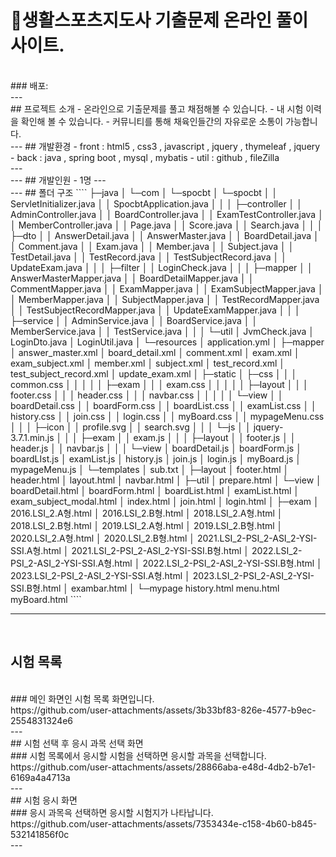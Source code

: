# 📖생활스포츠지도사 기출문제 온라인 풀이 사이트.
<br/>
### 배포: <http://spocbt.cafe24.com/exam/list>
<br/>
---
<br/>
## 프로젝트 소개 
- 온라인으로 기출문제를 풀고 채점해볼 수 있습니다.
- 내 시험 이력을 확인해 볼 수 있습니다.
- 커뮤니티를 통해 채육인들간의 자유로운 소통이 가능합니다.
<br/>
---
## 개발환경
- front : html5 , css3 , javascript , jquery , thymeleaf , jquery
- back : java , spring boot , mysql , mybatis
- util : github , fileZilla
<br/>
---
<br/>
---
## 개발인원
- 1명
---
<br/>
---
## 폴더 구조
````
├─java
│  └─com
│      └─spocbt
│          └─spocbt
│              │  ServletInitializer.java
│              │  SpocbtApplication.java
│              │
│              ├─controller
│              │      AdminController.java
│              │      BoardController.java
│              │      ExamTestController.java
│              │      MemberController.java
│              │      Page.java
│              │      Score.java
│              │      Search.java
│              │
│              ├─dto
│              │      AnswerDetail.java
│              │      AnswerMaster.java
│              │      BoardDetail.java
│              │      Comment.java
│              │      Exam.java
│              │      Member.java
│              │      Subject.java
│              │      TestDetail.java
│              │      TestRecord.java
│              │      TestSubjectRecord.java
│              │      UpdateExam.java
│              │
│              ├─filter
│              │      LoginCheck.java
│              │
│              ├─mapper
│              │      AnswerMasterMapper.java
│              │      BoardDetailMapper.java
│              │      CommentMapper.java
│              │      ExamMapper.java
│              │      ExamSubjectMapper.java
│              │      MemberMapper.java
│              │      SubjectMapper.java
│              │      TestRecordMapper.java
│              │      TestSubjectRecordMapper.java
│              │      UpdateExamMapper.java
│              │
│              ├─service
│              │      AdminService.java
│              │      BoardService.java
│              │      MemberService.java
│              │      TestService.java
│              │
│              └─util
│                      JvmCheck.java
│                      LoginDto.java
│                      LoginUtil.java
│
└─resources
    │  application.yml
    │
    ├─mapper
    │      answer_master.xml
    │      board_detail.xml
    │      comment.xml
    │      exam.xml
    │      exam_subject.xml
    │      member.xml
    │      subject.xml
    │      test_record.xml
    │      test_subject_record.xml
    │      update_exam.xml
    │
    ├─static
    │  ├─css
    │  │  │  common.css
    │  │  │
    │  │  ├─exam
    │  │  │      exam.css
    │  │  │
    │  │  ├─layout
    │  │  │      footer.css
    │  │  │      header.css
    │  │  │      navbar.css
    │  │  │
    │  │  └─view
    │  │          boardDetail.css
    │  │          boardForm.css
    │  │          boardList.css
    │  │          examList.css
    │  │          history.css
    │  │          join.css
    │  │          login.css
    │  │          myBoard.css
    │  │          mypageMenu.css
    │  │
    │  ├─icon
    │  │      profile.svg
    │  │      search.svg
    │  │
    │  └─js
    │      │  jquery-3.7.1.min.js
    │      │
    │      ├─exam
    │      │      exam.js
    │      │
    │      ├─layout
    │      │      footer.js
    │      │      header.js
    │      │      navbar.js
    │      │
    │      └─view
    │              boardDetail.js
    │              boardForm.js
    │              boardLIst.js
    │              examList.js
    │              history.js
    │              join.js
    │              login.js
    │              myBoard.js
    │              mypageMenu.js
    │
    └─templates
        │  sub.txt
        │
        ├─layout
        │      footer.html
        │      header.html
        │      layout.html
        │      navbar.html
        │
        ├─util
        │      prepare.html
        │
        └─view
            │  boardDetail.html
            │  boardForm.html
            │  boardList.html
            │  examList.html
            │  exam_subject_modal.html
            │  index.html
            │  join.html
            │  login.html
            │
            ├─exam
            │      2016.LSI_2.A형.html
            │      2016.LSI_2.B형.html
            │      2018.LSI_2.A형.html
            │      2018.LSI_2.B형.html
            │      2019.LSI_2.A형.html
            │      2019.LSI_2.B형.html
            │      2020.LSI_2.A형.html
            │      2020.LSI_2.B형.html
            │      2021.LSI_2-PSI_2-ASI_2-YSI-SSI.A형.html
            │      2021.LSI_2-PSI_2-ASI_2-YSI-SSI.B형.html
            │      2022.LSI_2-PSI_2-ASI_2-YSI-SSI.A형.html
            │      2022.LSI_2-PSI_2-ASI_2-YSI-SSI.B형.html
            │      2023.LSI_2-PSI_2-ASI_2-YSI-SSI.A형.html
            │      2023.LSI_2-PSI_2-ASI_2-YSI-SSI.B형.html
            │      exambar.html
            │
            └─mypage
                    history.html
                    menu.html
                    myBoard.html
````

---
<br/>

## 시험 목록
<br/>
### 메인 화면인 시험 목록 화면입니다.
<br/>
https://github.com/user-attachments/assets/3b33bf83-826e-4577-b9ec-2554831324e6
<br/>
---
<br/>
## 시험 선택 후 응시 과목 선택 화면
<br/>
### 시험 목록에서 응시할 시험을 선택하면 응시할 과목을 선택합니다.
<br/>
https://github.com/user-attachments/assets/28866aba-e48d-4db2-b7e1-6169a4a4713a
<br/>
---
<br/>
## 시험 응시 화면
<br/>
### 응시 과목윽 선택하면 응시할 시험지가 나타납니다.
<br/>
https://github.com/user-attachments/assets/7353434e-c158-4b60-b845-532141856f0c
<br/>
---
<br/>






